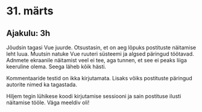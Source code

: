 # 31. märts
## Ajakulu: 3h
Jõudsin tagasi Vue juurde. Otsustasin, et on aeg lõpuks postituste näitamise leht luua. Muutsin natuke Vue ruuteri süsteemi ja algsed päringud töötavad. Adnmete ekraanile näitamist veel ei tee, aga tunnen, et see ei peaks liiga keeruline olema. Seega läheb kõik hästi. 

Kommentaaride testid on ikka kirjutamata. Lisaks võiks postituste päringud autorite nimed ka tagastada.

Hiljem tegin lühikese koodi kirjutamise sessiooni ja sain postituse ilusti näitamise tööle. Väga meeldiv oli!
